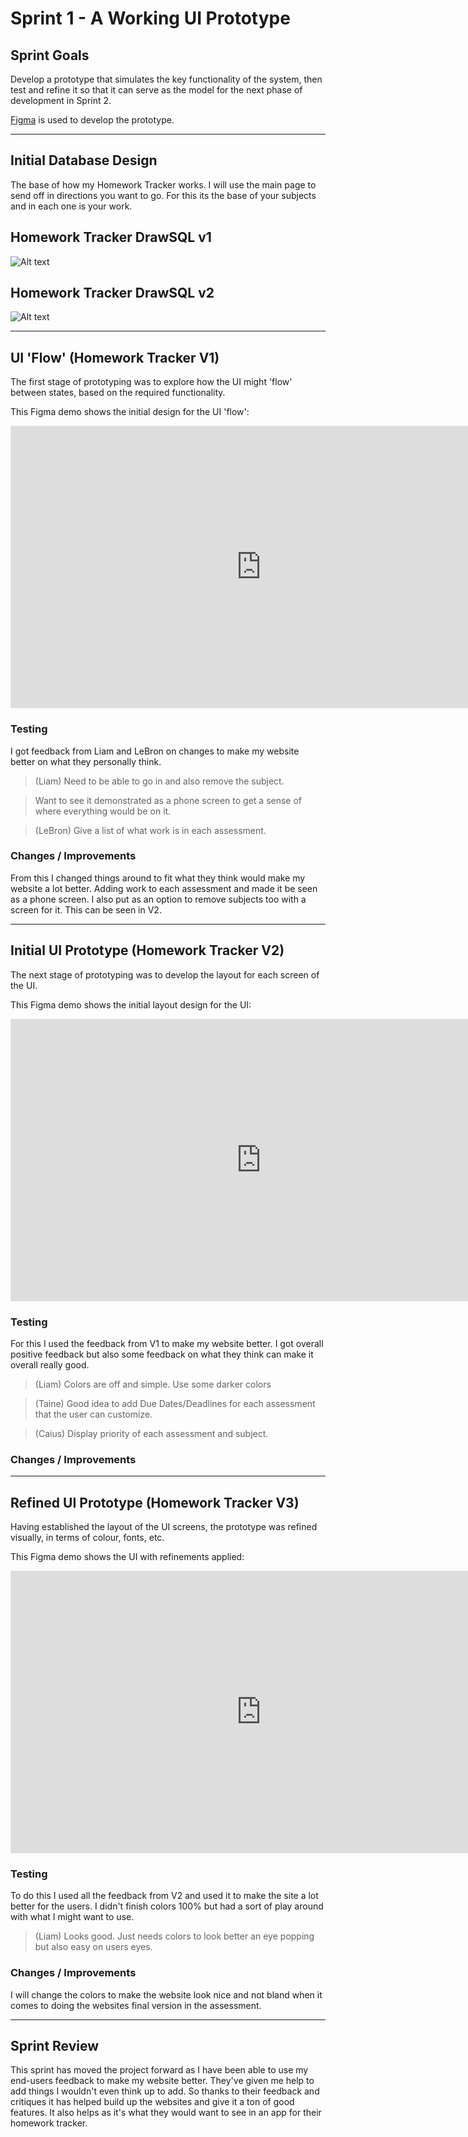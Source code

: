 # Sprint 1 - A Working UI Prototype


## Sprint Goals

Develop a prototype that simulates the key functionality of the system, then test and refine it so that it can serve as the model for the next phase of development in Sprint 2.

[Figma](https://www.figma.com/) is used to develop the prototype.


---

## Initial Database Design

The base of how my Homework Tracker works. I will use the main page to send off in directions you want to go. For this its the base of your subjects and in each one is your work.

## Homework Tracker DrawSQL v1
![Alt text](image.png)

## Homework Tracker DrawSQL v2
![Alt text](image-2.png)


---

## UI 'Flow' (Homework Tracker V1)

The first stage of prototyping was to explore how the UI might 'flow' between states, based on the required functionality.

This Figma demo shows the initial design for the UI 'flow':

<iframe style="border: 1px solid rgba(0, 0, 0, 0.1);" width="800" height="450" src="https://embed.figma.com/proto/CzsUHFVExIX0iWDn6eKaub/Homework-Website-v1?node-id=1-18&starting-point-node-id=1%3A18&embed-host=share" allowfullscreen></iframe>

### Testing
I got feedback from Liam and LeBron on changes to make my website better on what they personally think.
>(Liam) Need to be able to go in and also remove the subject.

>Want to see it demonstrated as a phone screen to get a sense of where everything would be on it.

>(LeBron) Give a list of what work is in each assessment.

### Changes / Improvements

From this I changed things around to fit what they think would make my website a lot better. Adding work to each assessment and made it be seen as a phone screen. I also put as an option to remove subjects too with a screen for it. This can be seen in V2.

---

## Initial UI Prototype (Homework Tracker V2)

The next stage of prototyping was to develop the layout for each screen of the UI.

This Figma demo shows the initial layout design for the UI:

<iframe style="border: 1px solid rgba(0, 0, 0, 0.1);" width="800" height="450" src="https://embed.figma.com/proto/Vx1QhuUpbWLROC5syoiuhj/Homework-Website-v2?node-id=1-18&starting-point-node-id=1%3A18&embed-host=share" allowfullscreen></iframe>

### Testing

For this I used the feedback from V1 to make my website better. I got overall positive feedback but also some feedback on what they think can make it overall really good.
>(Liam) Colors are off and simple. Use some darker colors

>(Taine) Good idea to add Due Dates/Deadlines for each assessment that the user can customize.

>(Caius) Display priority of each assessment and subject.

### Changes / Improvements




---

## Refined UI Prototype (Homework Tracker V3)

Having established the layout of the UI screens, the prototype was refined visually, in terms of colour, fonts, etc.

This Figma demo shows the UI with refinements applied:

<iframe style="border: 1px solid rgba(0, 0, 0, 0.1);" width="800" height="450" src="https://embed.figma.com/proto/QZtY2UcOTztjzKl2aKPfGa/Homework-Website-v3?node-id=1-18&p=f&scaling=min-zoom&content-scaling=fixed&page-id=0%3A1&starting-point-node-id=1%3A18&embed-host=share" allowfullscreen></iframe>

### Testing

To do this I used all the feedback from V2 and used it to make the site a lot better for the users. I didn't finish colors 100% but had a sort of play around with what I might want to use.

>(Liam) Looks good. Just needs colors to look better an eye popping but also easy on users eyes.

### Changes / Improvements

I will change the colors to make the website look nice and not bland when it comes to doing the websites final version in the assessment.


---

## Sprint Review

This sprint has moved the project forward as I have been able to use my end-users feedback to make my website better. They've given me help to add things I wouldn't even think up to add. So thanks to their feedback and critiques it has helped build up the websites and give it a ton of good features. It also helps as it's what they would want to see in an app for their homework tracker.

